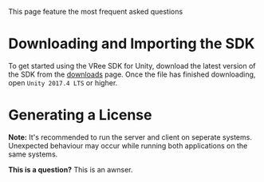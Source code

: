 This page feature the most frequent asked questions


# Downloading and Importing the SDK

To get started using the VRee SDK for Unity, download the latest version of the SDK from the [downloads](http://developer.vree.world/downloads) page. Once the file has finished downloading, open `Unity 2017.4 LTS` or higher.

# Generating a License

__Note:__ It's recommended to run the server and client on seperate systems. Unexpected behaviour may occur while running both applications on the same systems.

__This is a question?__
This is an awnser.  